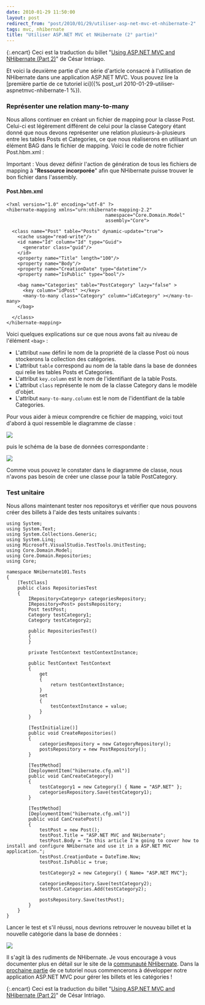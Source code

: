 ```yaml
---
date: 2010-01-29 11:50:00
layout: post
redirect_from: "post/2010/01/29/utiliser-asp-net-mvc-et-nhibernate-2"
tags: mvc, nhibernate
title: "Utiliser ASP.NET MVC et NHibernate (2° partie)"
---
```


{:.encart}
Ceci est la traduction du billet "[Using ASP.NET MVC and NHibernate (Part 2)](http://forerunnerg34.wordpress.com/2009/11/03/using-asp-net-mvc-and-nhibernate-part-2/)" de César
Intriago.

Et voici la deuxième partie d'une série d'article consacré à l'utilisation
de NHibernate dans une application ASP.NET MVC. Vous pouvez lire la [première partie de ce tutoriel ici]({% post_url 2010-01-29-utiliser-aspnetmvc-nhibernate-1 %}).

### Représenter une relation many-to-many

Nous allons continuer en créant un fichier de mapping pour la classe Post.
Celui-ci est légèrement différent de celui pour la classe Category étant donné
que nous devons représenter une relation plusieurs-à-plusieurs entre les tables
Posts et Categories, ce que nous réaliserons en utilisant un élément BAG dans
le fichier de mapping. Voici le code de notre fichier Post.hbm.xml :

Important : Vous devez définir l'action de génération
de tous les fichiers de mapping à "**Ressource incorporée**" afin
que NHibernate puisse trouver le bon fichier dans l'assembly.

#### Post.hbm.xml

```
<?xml version="1.0" encoding="utf-8" ?>
<hibernate-mapping xmlns="urn:nhibernate-mapping-2.2"
                                    namespace="Core.Domain.Model"
                                    assembly="Core">

  <class name="Post" table="Posts" dynamic-update="true">
    <cache usage="read-write"/>
    <id name="Id" column="Id" type="Guid">
      <generator class="guid"/>
    </id>
    <property name="Title" length="100"/>
    <property name="Body"/>
    <property name="CreationDate" type="datetime"/>
    <property name="IsPublic" type="bool"/>

    <bag name="Categories" table="PostCategory" lazy="false" >
      <key column="idPost" ></key>
      <many-to-many class="Category" column="idCategory" ></many-to-many>
    </bag>

  </class>
</hibernate-mapping>
```

Voici quelques explications sur ce que nous avons fait au niveau de
l'élément `<bag>` :

* L'attribut `name` défini le nom de la propriété de la classe
Post où nous stockerons la collection des catégories.
* L'attribut `table` correspond au nom de la table dans la
base de données qui relie les tables Posts et Categories.
* L'attribut `key.column` est le nom de l'identifiant de la
table Posts.
* L'attribut `class` représente le nom de la classe Category
dans le modèle d'objet.
* L'attribut `many-to-many.column` est le nom de l'identifiant
de la table Categories.

Pour vous aider à mieux comprendre ce fichier de mapping, voici tout d'abord
à quoi ressemble le diagramme de classe :

![](http://forerunnerg34.files.wordpress.com/2009/11/mapping.png)

puis le schéma de la base de données correspondante :

![](http://forerunnerg34.files.wordpress.com/2009/11/postscategoriesmodel2.png)

Comme vous pouvez le constater dans le diagramme de classe, nous n'avons pas
besoin de créer une classe pour la table PostCategory.

### Test unitaire

Nous allons maintenant tester nos repositorys et vérifier que nous pouvons
créer des billets à l'aide des tests unitaires suivants :

```
using System;
using System.Text;
using System.Collections.Generic;
using System.Linq;
using Microsoft.VisualStudio.TestTools.UnitTesting;
using Core.Domain.Model;
using Core.Domain.Repositories;
using Core;

namespace NHibernate101.Tests
{
    [TestClass]
    public class RepositoriesTest
    {
        IRepository<Category> categoriesRepository;
        IRepository<Post> postsRepository;
        Post testPost;
        Category testCategory1;
        Category testCategory2;

        public RepositoriesTest()
        {
        }

        private TestContext testContextInstance;

        public TestContext TestContext
        {
            get
            {
                return testContextInstance;
            }
            set
            {
                testContextInstance = value;
            }
        }

        [TestInitialize()]
        public void CreateRepositories()
        {
            categoriesRepository = new CategoryRepository();
            postsRepository = new PostRepository();
        }

        [TestMethod]
        [DeploymentItem("hibernate.cfg.xml")]
        public void CanCreateCategory()
        {
            testCategory1 = new Category() { Name = "ASP.NET" };
            categoriesRepository.Save(testCategory1);
        }

        [TestMethod]
        [DeploymentItem("hibernate.cfg.xml")]
        public void CanCreatePost()
        {
            testPost = new Post();
            testPost.Title = "ASP.NET MVC and NHibernate";
            testPost.Body = "In this article I'm going to cover how to install and configure NHibernate and use it in a ASP.NET MVC application.";
            testPost.CreationDate = DateTime.Now;
            testPost.IsPublic = true;

            testCategory2 = new Category() { Name= "ASP.NET MVC"};

            categoriesRepository.Save(testCategory2);
            testPost.Categories.Add(testCategory2);

            postsRepository.Save(testPost);
        }
    }
}
```

Lancer le test et s'il réussi, nous devrions retrouver le nouveau billet et
la nouvelle catégorie dans la base de données :

![](http://forerunnerg34.files.wordpress.com/2009/11/postandcategory.png)

Il s'agit là des rudiments de NHibernate. Je vous encourage à vous
documenter plus en détail sur le site de la [communauté NHibernate](http://nhforge.org/). Dans la [prochaine partie](http://blog2/pagesd.info/) de ce tutoriel nous commencerons à
développer notre application ASP.NET MVC pour gérer les billets et les
catégories !

{:.encart}
Ceci est la traduction du billet "[Using ASP.NET MVC and NHibernate (Part 2)](http://forerunnerg34.wordpress.com/2009/11/03/using-asp-net-mvc-and-nhibernate-part-2/)" de César
Intriago.
